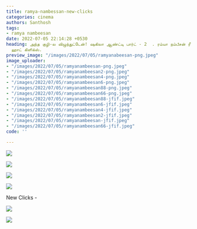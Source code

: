 ```yaml
---
title: ramya-nambessan-new-clicks
categories: cinema
authors: Santhosh
tags:
- ramya nambeesan
date: 2022-07-05 22:14:28 +0530
heading: அந்த குழி-ல விழுந்துட்டேன்! ஷகிலா ஆண்ட்டி பார்ட் - 2  . ரம்யா நம்பீசன் ரீசென்ட்
  ஹாட் கிளிக்ஸ்.
preview_image: "/images/2022/07/05/ramyanabeesan-png.jpeg"
image_uploader:
- "/images/2022/07/05/ramyanambeesan-png.jpeg"
- "/images/2022/07/05/ramyanambeesan2-png.jpeg"
- "/images/2022/07/05/ramyanambeesan4-png.jpeg"
- "/images/2022/07/05/ramyanambeesan6-png.jpeg"
- "/images/2022/07/05/ramyanambeesan88-png.jpeg"
- "/images/2022/07/05/ramyanambeesan66-png.jpeg"
- "/images/2022/07/05/ramyanambeesan88-jfif.jpeg"
- "/images/2022/07/05/ramyanambeesan6-jfif.jpeg"
- "/images/2022/07/05/ramyanambeesan4-jfif.jpeg"
- "/images/2022/07/05/ramyanambeesan2-jfif.jpeg"
- "/images/2022/07/05/ramyanambeesan-jfif.jpeg"
- "/images/2022/07/05/ramyanambeesan66-jfif.jpeg"
code: ''

---
```

![](/images/2022/07/05/ramyanambeesan-png.jpeg)

![](/images/2022/07/05/ramyanambeesan66-png.jpeg)

![](/images/2022/07/05/ramyanambeesan88-png.jpeg)

![](/images/2022/07/05/ramyanambeesan2-png.jpeg)

New Clicks -

![](/images/2022/07/05/ramyanambeesan4-png.jpeg)

![](/images/2022/07/05/ramyanambeesan6-png.jpeg)
